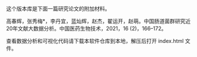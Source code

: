 这个版本库是下面一篇研究论文的附加材料。

高春辉，张秀梅*，李丹宜，蓝灿辉，赵杰，翟运开，赵萌。中国肠道菌群研究近20年文献大数据分析。中国医药生物技术，2021，16 (2)，166–172。

查看数据分析和可视化代码请下载本软件仓库到本地，解压后打开 index.html 文件。

